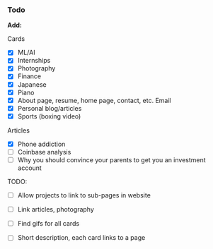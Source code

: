 ### Todo


**Add:**

Cards
- [x] ML/AI
- [x] Internships
- [x] Photography
- [x] Finance
- [x] Japanese
- [x] Piano
- [x] About page, resume, home page, contact, etc. Email
- [x] Personal blog/articles
- [x] Sports (boxing video)

Articles
- [x] Phone addiction
- [ ] Coinbase analysis
- [ ] Why you should convince your parents to get you an investment account

TODO:
- [ ] Allow projects to link to sub-pages in website
- [ ] Link articles, photography
- [ ] Find gifs for all cards
- [ ] Short description, each card links to a page



